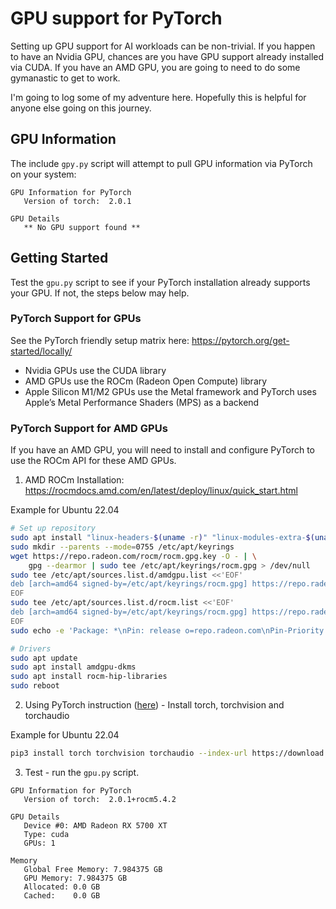 # GPU support for PyTorch

Setting up GPU support for AI workloads can be non-trivial. If you happen to have an Nvidia GPU, chances are you have GPU support already installed via CUDA. If you have an AMD GPU, you are going to need to do some gymanastic to get to work. 

I'm going to log some of my adventure here. Hopefully this is helpful for anyone else going on this journey.

## GPU Information

The include `gpy.py` script will attempt to pull GPU information via PyTorch on your system:

```
GPU Information for PyTorch
   Version of torch:  2.0.1

GPU Details
   ** No GPU support found **
```

## Getting Started

Test the `gpu.py` script to see if your PyTorch installation already supports your GPU. If not, the steps below may help.

### PyTorch Support for GPUs

See the PyTorch friendly setup matrix here: https://pytorch.org/get-started/locally/

* Nvidia GPUs use the CUDA library
* AMD GPUs use the ROCm (Radeon Open Compute) library
* Apple Silicon M1/M2 GPUs use the Metal framework and PyTorch uses Apple’s Metal Performance Shaders (MPS) as a backend

### PyTorch Support for AMD GPUs

If you have an AMD GPU, you will need to install and configure PyTorch to use the ROCm API for these AMD GPUs.

1. AMD ROCm Installation: https://rocmdocs.amd.com/en/latest/deploy/linux/quick_start.html

Example for Ubuntu 22.04
```bash
# Set up repository
sudo apt install "linux-headers-$(uname -r)" "linux-modules-extra-$(uname -r)"
sudo mkdir --parents --mode=0755 /etc/apt/keyrings
wget https://repo.radeon.com/rocm/rocm.gpg.key -O - | \
    gpg --dearmor | sudo tee /etc/apt/keyrings/rocm.gpg > /dev/null
sudo tee /etc/apt/sources.list.d/amdgpu.list <<'EOF'
deb [arch=amd64 signed-by=/etc/apt/keyrings/rocm.gpg] https://repo.radeon.com/amdgpu/latest/ubuntu jammy main
EOF
sudo tee /etc/apt/sources.list.d/rocm.list <<'EOF'
deb [arch=amd64 signed-by=/etc/apt/keyrings/rocm.gpg] https://repo.radeon.com/rocm/apt/debian jammy main
EOF
sudo echo -e 'Package: *\nPin: release o=repo.radeon.com\nPin-Priority: 600' | sudo tee /etc/apt/preferences.d/rocm-pin-600

# Drivers
sudo apt update
sudo apt install amdgpu-dkms
sudo apt install rocm-hip-libraries
sudo reboot
```

2. Using PyTorch instruction ([here](https://pytorch.org/get-started/locally/)) - Install torch, torchvision and torchaudio

Example for Ubuntu 22.04
```bash
pip3 install torch torchvision torchaudio --index-url https://download.pytorch.org/whl/rocm5.4.2
```

3. Test - run the `gpu.py` script.

```
GPU Information for PyTorch
   Version of torch:  2.0.1+rocm5.4.2

GPU Details
   Device #0: AMD Radeon RX 5700 XT
   Type: cuda
   GPUs: 1

Memory
   Global Free Memory: 7.984375 GB
   GPU Memory: 7.984375 GB
   Allocated: 0.0 GB
   Cached:    0.0 GB
```
